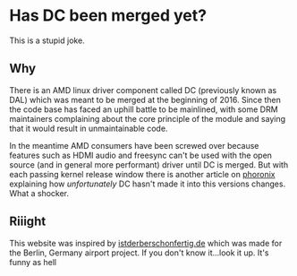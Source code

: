 # Has DC been merged yet?

This is a stupid joke.


## Why

There is an AMD linux driver component called DC (previously known as DAL) which was meant to be merged at the beginning of 2016. Since then the code base has faced an uphill battle to be mainlined, with some DRM maintainers complaining about the core principle of the module and saying that it would result in unmaintainable code.

In the meantime AMD consumers have been screwed over because features such as HDMI audio and freesync can't be used with the open source (and in general more performant) driver until DC is merged. But with each passing kernel release window there is another article on [phoronix](https://www.phoronix.com) explaining how *unfortunately* DC hasn't made it into this versions changes. What a shocker.

## Riiight

This website was inspired by [istderberschonfertig.de](https://istderberschonfertig.de) which was made for the Berlin, Germany airport project. If you don't know it...look it up. It's funny as hell